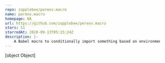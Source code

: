 ```yaml
---
repo: zapplebee/perenv.macro
name: perenv.macro
homepage: NA
url: https://github.com/zapplebee/perenv.macro
stars: 51
starredAt: 2020-09-13T05:15:24Z
description: |-
    A Babel macro to conditionally import something based on environmental variables.
---
```


[object Object]
